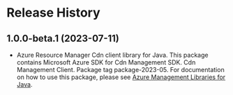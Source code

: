 # Release History

## 1.0.0-beta.1 (2023-07-11)

- Azure Resource Manager Cdn client library for Java. This package contains Microsoft Azure SDK for Cdn Management SDK. Cdn Management Client. Package tag package-2023-05. For documentation on how to use this package, please see [Azure Management Libraries for Java](https://aka.ms/azsdk/java/mgmt).
